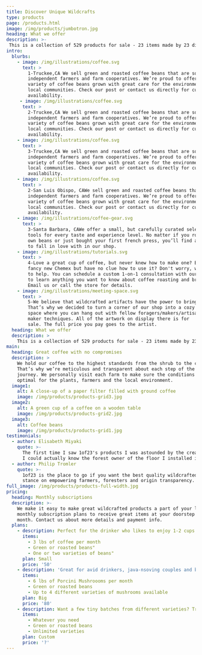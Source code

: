 ```yaml
---
title: Discover Unique Wildcrafts
type: products
page: /products.html
image: /img/products/jumbotron.jpg
heading: What we offer
description: >-
 This is a collection of 529 products for sale - 23 items made by 23 different foragers/makers/farmers.  It is for Buyers who want to support local makers by purchasing their unique beautiful artifacts and one-of-a-kind products. 
intro:
  blurbs:
    - image: /img/illustrations/coffee.svg
      text: >
        1-Truckee,CA We sell green and roasted coffee beans that are sourced directly from
        independent farmers and farm cooperatives. We’re proud to offer a
        variety of coffee beans grown with great care for the environment and
        local communities. Check our post or contact us directly for current
        availability.
     - image: /img/illustrations/coffee.svg
      text: >
        2-Truckee,CA We sell green and roasted coffee beans that are sourced directly from
        independent farmers and farm cooperatives. We’re proud to offer a
        variety of coffee beans grown with great care for the environment and
        local communities. Check our post or contact us directly for current
        availability.
    - image: /img/illustrations/coffee.svg
      text: >
        3-Truckee,CA We sell green and roasted coffee beans that are sourced directly from
        independent farmers and farm cooperatives. We’re proud to offer a
        variety of coffee beans grown with great care for the environment and
        local communities. Check our post or contact us directly for current
        availability.
    - image: /img/illustrations/coffee.svg
      text: >
        2-San Luis Obispo, CAWe sell green and roasted coffee beans that are sourced directly from
        independent farmers and farm cooperatives. We’re proud to offer a
        variety of coffee beans grown with great care for the environment and
        local communities. Check our post or contact us directly for current
        availability.
    - image: /img/illustrations/coffee-gear.svg
      text: >
        3-Santa Barbara, CAWe offer a small, but carefully curated selection of brewing gear and
        tools for every taste and experience level. No matter if you roast your
        own beans or just bought your first french press, you’ll find a gadget
        to fall in love with in our shop.
    - image: /img/illustrations/tutorials.svg
      text: >
        4-Love a great cup of coffee, but never knew how to make one? Bought a
        fancy new Chemex but have no clue how to use it? Don't worry, we’re here
        to help. You can schedule a custom 1-on-1 consultation with our baristas
        to learn anything you want to know about coffee roasting and brewing.
        Email us or call the store for details.
    - image: /img/illustrations/meeting-space.svg
      text: >
        5-We believe that wildcrafted artifacts have the power to bring people together.
        That’s why we decided to turn a corner of our shop into a cozy meeting
        space where you can hang out with fellow foragers/makers/artisans and learn about
        maker techniques. All of the artwork on display there is for
        sale. The full price you pay goes to the artist.
  heading: What we offer
  description: >
    This is a collection of 529 products for sale - 23 items made by 23 different foragers/makers/farmers.  It is for Buyers who want to support local makers by purchasing their unique beautiful artifacts and one-of-a-kind products.
main:
  heading: Great coffee with no compromises
  description: >
    We hold our coffee to the highest standards from the shrub to the cup.
    That’s why we’re meticulous and transparent about each step of the coffee’s
    journey. We personally visit each farm to make sure the conditions are
    optimal for the plants, farmers and the local environment.
  image1:
    alt: A close-up of a paper filter filled with ground coffee
    image: /img/products/products-grid3.jpg
  image2:
    alt: A green cup of a coffee on a wooden table
    image: /img/products/products-grid2.jpg
  image3:
    alt: Coffee beans
    image: /img/products/products-grid1.jpg
testimonials:
  - author: Elisabeth Miyaki
    quote: >-
      The first time I saw 1of23's products I was astounded by the creativity of their makers, I couldn’t even believe that 
      I could actually know the forest owner of the floor I installed in my home, and visit the exact location of the lush forest that nourished my floor for years. I love the transparency and I know that my new floors were indeed harvested sustainably
  - author: Philip Tromler
    quote: >-
      1of23 is the place to go if you want the best quality wildcrafted artifact. I love their
      stance on empowering farmers, foresters and origin transparency.
full_image: /img/products/products-full-width.jpg
pricing:
  heading: Monthly subscriptions
  description: >-
    We make it easy to make great wildcrafted products a part of your life. Choose one of our
    monthly subscription plans to receive great items at your doorstep each
    month. Contact us about more details and payment info.
  plans:
    - description: Perfect for the drinker who likes to enjoy 1-2 cups per day.
      items:
        - 3 lbs of coffee per month
        - Green or roasted beans"
        - One or two varieties of beans"
      plan: Small
      price: '50'
    - description: 'Great for avid drinkers, java-nsoving couples and bigger crowds'
      items:
        - 6 lbs of Porcini Mushroooms per month
        - Green or roasted beans
        - Up to 4 different varieties of mushrooms available
      plan: Big
      price: '80'
    - description: Want a few tiny batches from different varieties? Try our custom plan
      items:
        - Whatever you need
        - Green or roasted beans
        - Unlimited varieties
      plan: Custom
      price: '?'
---
```


